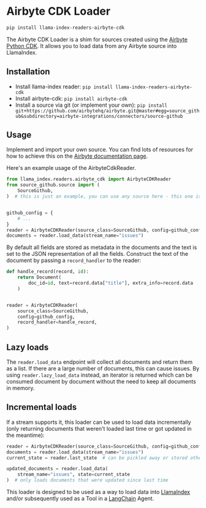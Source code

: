 # Airbyte CDK Loader

```bash
pip install llama-index-readers-airbyte-cdk
```

The Airbyte CDK Loader is a shim for sources created using the [Airbyte Python CDK](https://docs.airbyte.com/connector-development/cdk-python/). It allows you to load data from any Airbyte source into LlamaIndex.

## Installation

- Install llama-index reader: `pip install llama-index-readers-airbyte-cdk`
- Install airbyte-cdk: `pip install airbyte-cdk`
- Install a source via git (or implement your own): `pip install git+https://github.com/airbytehq/airbyte.git@master#egg=source_github&subdirectory=airbyte-integrations/connectors/source-github`

## Usage

Implement and import your own source. You can find lots of resources for how to achieve this on the [Airbyte documentation page](https://docs.airbyte.com/connector-development/).

Here's an example usage of the AirbyteCdkReader.

```python
from llama_index.readers.airbyte_cdk import AirbyteCDKReader
from source_github.source import (
    SourceGithub,
)  # this is just an example, you can use any source here - this one is loaded from the Airbyte Github repo via pip install git+https://github.com/airbytehq/airbyte.git@master#egg=source_github&subdirectory=airbyte-integrations/connectors/source-github`


github_config = {
    # ...
}
reader = AirbyteCDKReader(source_class=SourceGithub, config=github_config)
documents = reader.load_data(stream_name="issues")
```

By default all fields are stored as metadata in the documents and the text is set to the JSON representation of all the fields. Construct the text of the document by passing a `record_handler` to the reader:

```python
def handle_record(record, id):
    return Document(
        doc_id=id, text=record.data["title"], extra_info=record.data
    )


reader = AirbyteCDKReader(
    source_class=SourceGithub,
    config=github_config,
    record_handler=handle_record,
)
```

## Lazy loads

The `reader.load_data` endpoint will collect all documents and return them as a list. If there are a large number of documents, this can cause issues. By using `reader.lazy_load_data` instead, an iterator is returned which can be consumed document by document without the need to keep all documents in memory.

## Incremental loads

If a stream supports it, this loader can be used to load data incrementally (only returning documents that weren't loaded last time or got updated in the meantime):

```python
reader = AirbyteCDKReader(source_class=SourceGithub, config=github_config)
documents = reader.load_data(stream_name="issues")
current_state = reader.last_state  # can be pickled away or stored otherwise

updated_documents = reader.load_data(
    stream_name="issues", state=current_state
)  # only loads documents that were updated since last time
```

This loader is designed to be used as a way to load data into [LlamaIndex](https://github.com/run-llama/llama_index/tree/main/llama_index) and/or subsequently used as a Tool in a [LangChain](https://github.com/hwchase17/langchain) Agent.
